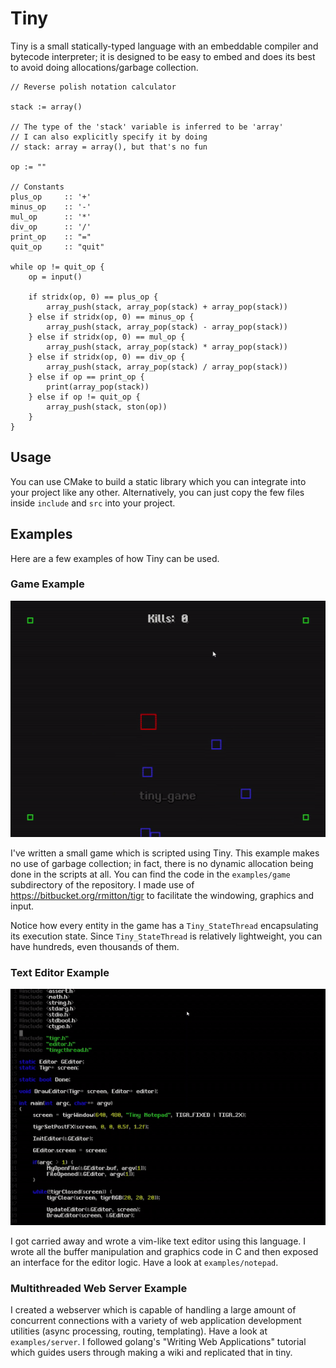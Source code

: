 # Tiny
Tiny is a small statically-typed language with an embeddable compiler and bytecode interpreter; it is designed to be easy to embed
and does its best to avoid doing allocations/garbage collection.

```
// Reverse polish notation calculator

stack := array()

// The type of the 'stack' variable is inferred to be 'array'
// I can also explicitly specify it by doing
// stack: array = array(), but that's no fun

op := ""

// Constants
plus_op     :: '+'
minus_op    :: '-'
mul_op      :: '*'
div_op      :: '/'
print_op    :: "="
quit_op     :: "quit"

while op != quit_op {
    op = input()

    if stridx(op, 0) == plus_op { 
        array_push(stack, array_pop(stack) + array_pop(stack))
    } else if stridx(op, 0) == minus_op {
        array_push(stack, array_pop(stack) - array_pop(stack))
    } else if stridx(op, 0) == mul_op {
        array_push(stack, array_pop(stack) * array_pop(stack))
    } else if stridx(op, 0) == div_op {
        array_push(stack, array_pop(stack) / array_pop(stack))
    } else if op == print_op {
        print(array_pop(stack))
    } else if op != quit_op {
        array_push(stack, ston(op))
    }
}
```

## Usage
You can use CMake to build a static library which you can integrate into your project
like any other. Alternatively, you can just copy the few files inside `include` and `src` into your project.

## Examples
Here are a few examples of how Tiny can be used.

### Game Example

![Alt text](examples/game/images/game.gif?raw=true "Tiny Game")

I've written a small game which is scripted using Tiny. This example makes no use of garbage collection; in fact, there is no dynamic allocation being done in the scripts at all. 
You can find the code in the `examples/game` subdirectory of the repository. I made use of https://bitbucket.org/rmitton/tigr to facilitate the windowing, graphics and input.

Notice how every entity in the game has a `Tiny_StateThread` encapsulating its execution state. Since `Tiny_StateThread` is relatively lightweight, you can have hundreds, even thousands of them.

### Text Editor Example
![Alt text](examples/notepad/images/display.gif?raw=true "Tiny Notepad")

I got carried away and wrote a vim-like text editor using this language. 
I wrote all the buffer manipulation and graphics code in C and then exposed an interface for the editor logic. Have a look at `examples/notepad`.

### Multithreaded Web Server Example
I created a webserver which is capable of handling a large amount of concurrent connections with a variety of web application
development utilities (async processing, routing, templating). Have a look at `examples/server`. I followed golang's 
"Writing Web Applications" tutorial which guides users through making a wiki and replicated that in tiny.
